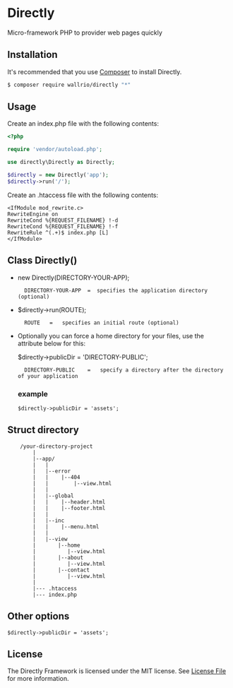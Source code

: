 # Directly

Micro-framework PHP to provider web pages quickly

## Installation

It's recommended that you use [Composer](https://getcomposer.org/) to install Directly.

```bash
$ composer require wallrio/directly "*"
```



## Usage

Create an index.php file with the following contents:

```php
<?php

require 'vendor/autoload.php';

use directly\Directly as Directly;

$directly = new Directly('app');
$directly->run('/');
```

    
Create an .htaccess file with the following contents:

```
<IfModule mod_rewrite.c>
RewriteEngine on
RewriteCond %{REQUEST_FILENAME} !-d
RewriteCond %{REQUEST_FILENAME} !-f                     
RewriteRule ^(.+)$ index.php [L]                
</IfModule>
```


## Class Directly()

- new Directly(DIRECTORY-YOUR-APP);

        DIRECTORY-YOUR-APP  =  specifies the application directory (optional)

- $directly->run(ROUTE);

        ROUTE   =   specifies an initial route (optional)


- Optionally you can force a home directory for your files, use the attribute below for this:

    $directly->publicDir = 'DIRECTORY-PUBLIC';

        DIRECTORY-PUBLIC    =   specify a directory after the directory of your application
    
    ### example
    ```
    $directly->publicDir = 'assets';
    ```

            
## Struct directory

```
    /your-directory-project
        |
        |--app/
        |   |
        |   |--error
        |   |    |--404
        |   |        |--view.html
        |   |
        |   |--global
        |   |    |--header.html
        |   |    |--footer.html
        |   |    
        |   |--inc
        |   |    |--menu.html
        |   |
        |   |--view
        |       |--home
        |          |--view.html
        |       |--about
        |          |--view.html
        |       |--contact
        |          |--view.html
        |
        |--- .htaccess
        |--- index.php

```




## Other options

    $directly->publicDir = 'assets';



## License

The Directly Framework is licensed under the MIT license. See [License File](LICENSE) for more information.